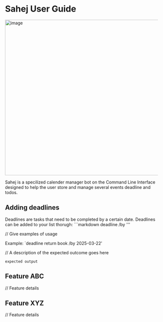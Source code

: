# Sahej User Guide
<img width="514" alt="image" src="https://github.com/user-attachments/assets/1c9120ff-6dd2-4460-8f78-3895bbbd53aa" />

Sahej is a specilized calender manager bot on the Command Line Interface designed to help the user store and manage several events deadline and todos. 

## Adding deadlines

Deadlines are tasks that need to be completed by a certain date. Deadlines can be added to your list thorugh:  ```markdown
deadline <name of the deadline> /by <date in YYYY-MM-DD>
'''

// Give examples of usage

Example: `deadline return book /by 2025-03-22'

// A description of the expected outcome goes here

```
expected output
```

## Feature ABC

// Feature details


## Feature XYZ

// Feature details
